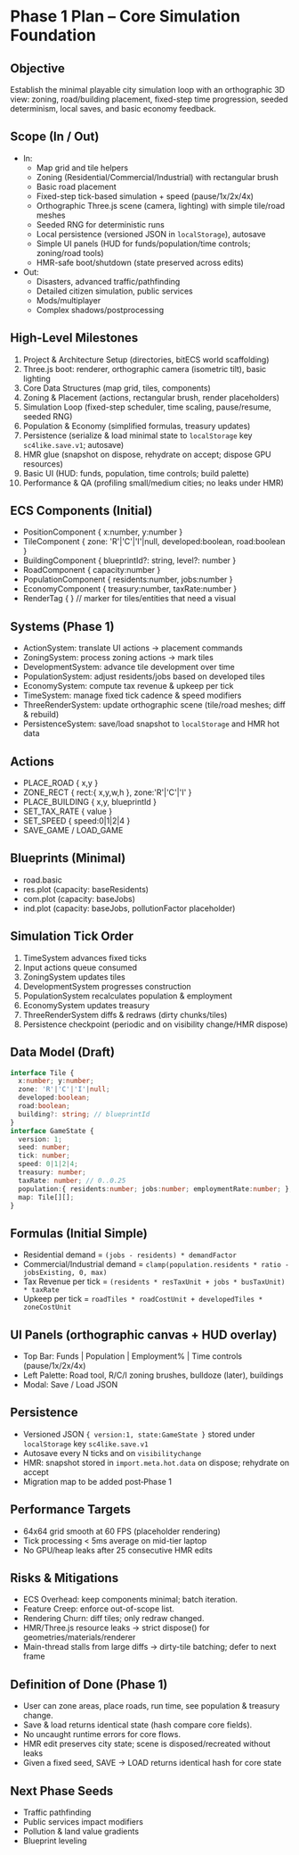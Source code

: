 # Phase 1 Plan – Core Simulation Foundation

## Objective

Establish the minimal playable city simulation loop with an orthographic 3D view: zoning, road/building placement, fixed-step time progression, seeded determinism, local saves, and basic economy feedback.

## Scope (In / Out)

- In:
  - Map grid and tile helpers
  - Zoning (Residential/Commercial/Industrial) with rectangular brush
  - Basic road placement
  - Fixed-step tick-based simulation + speed (pause/1x/2x/4x)
  - Orthographic Three.js scene (camera, lighting) with simple tile/road meshes
  - Seeded RNG for deterministic runs
  - Local persistence (versioned JSON in `localStorage`), autosave
  - Simple UI panels (HUD for funds/population/time controls; zoning/road tools)
  - HMR-safe boot/shutdown (state preserved across edits)
- Out:
  - Disasters, advanced traffic/pathfinding
  - Detailed citizen simulation, public services
  - Mods/multiplayer
  - Complex shadows/postprocessing

## High-Level Milestones

1. Project & Architecture Setup (directories, bitECS world scaffolding)
2. Three.js boot: renderer, orthographic camera (isometric tilt), basic lighting
3. Core Data Structures (map grid, tiles, components)
4. Zoning & Placement (actions, rectangular brush, render placeholders)
5. Simulation Loop (fixed-step scheduler, time scaling, pause/resume, seeded RNG)
6. Population & Economy (simplified formulas, treasury updates)
7. Persistence (serialize & load minimal state to `localStorage` key `sc4like.save.v1`; autosave)
8. HMR glue (snapshot on dispose, rehydrate on accept; dispose GPU resources)
9. Basic UI (HUD: funds, population, time controls; build palette)
10. Performance & QA (profiling small/medium cities; no leaks under HMR)

## ECS Components (Initial)

- PositionComponent { x:number, y:number }
- TileComponent { zone: 'R'|'C'|'I'|null, developed:boolean, road:boolean }
- BuildingComponent { blueprintId?: string, level?: number }
- RoadComponent { capacity:number }
- PopulationComponent { residents:number, jobs:number }
- EconomyComponent { treasury:number, taxRate:number }
- RenderTag { } // marker for tiles/entities that need a visual

## Systems (Phase 1)

- ActionSystem: translate UI actions -> placement commands
- ZoningSystem: process zoning actions -> mark tiles
- DevelopmentSystem: advance tile development over time
- PopulationSystem: adjust residents/jobs based on developed tiles
- EconomySystem: compute tax revenue & upkeep per tick
- TimeSystem: manage fixed tick cadence & speed modifiers
- ThreeRenderSystem: update orthographic scene (tile/road meshes; diff & rebuild)
- PersistenceSystem: save/load snapshot to `localStorage` and HMR hot data

## Actions

- PLACE_ROAD { x,y }
- ZONE_RECT { rect:{ x,y,w,h }, zone:'R'|'C'|'I' }
- PLACE_BUILDING { x,y, blueprintId }
- SET_TAX_RATE { value }
- SET_SPEED { speed:0|1|2|4 }
- SAVE_GAME / LOAD_GAME

## Blueprints (Minimal)

- road.basic
- res.plot (capacity: baseResidents)
- com.plot (capacity: baseJobs)
- ind.plot (capacity: baseJobs, pollutionFactor placeholder)

## Simulation Tick Order

1. TimeSystem advances fixed ticks
2. Input actions queue consumed
3. ZoningSystem updates tiles
4. DevelopmentSystem progresses construction
5. PopulationSystem recalculates population & employment
6. EconomySystem updates treasury
7. ThreeRenderSystem diffs & redraws (dirty chunks/tiles)
8. Persistence checkpoint (periodic and on visibility change/HMR dispose)

## Data Model (Draft)

```ts
interface Tile {
  x:number; y:number;
  zone: 'R'|'C'|'I'|null;
  developed:boolean;
  road:boolean;
  building?: string; // blueprintId
}
interface GameState {
  version: 1;
  seed: number;
  tick: number;
  speed: 0|1|2|4;
  treasury: number;
  taxRate: number; // 0..0.25
  population:{ residents:number; jobs:number; employmentRate:number; };
  map: Tile[][];
}
```

## Formulas (Initial Simple)

- Residential demand = `(jobs - residents) * demandFactor`
- Commercial/Industrial demand = `clamp(population.residents * ratio - jobsExisting, 0, max)`
- Tax Revenue per tick = `(residents * resTaxUnit + jobs * busTaxUnit) * taxRate`
- Upkeep per tick = `roadTiles * roadCostUnit + developedTiles * zoneCostUnit`

## UI Panels (orthographic canvas + HUD overlay)

- Top Bar: Funds | Population | Employment% | Time controls (pause/1x/2x/4x)
- Left Palette: Road tool, R/C/I zoning brushes, bulldoze (later), buildings
- Modal: Save / Load JSON

## Persistence

- Versioned JSON `{ version:1, state:GameState }` stored under `localStorage` key `sc4like.save.v1`
- Autosave every N ticks and on `visibilitychange`
- HMR: snapshot stored in `import.meta.hot.data` on dispose; rehydrate on accept
- Migration map to be added post‑Phase 1

## Performance Targets

- 64x64 grid smooth at 60 FPS (placeholder rendering)
- Tick processing < 5ms average on mid-tier laptop
- No GPU/heap leaks after 25 consecutive HMR edits

## Risks & Mitigations

- ECS Overhead: keep components minimal; batch iteration.
- Feature Creep: enforce out-of-scope list.
- Rendering Churn: diff tiles; only redraw changed.
- HMR/Three.js resource leaks → strict dispose() for geometries/materials/renderer
- Main-thread stalls from large diffs → dirty-tile batching; defer to next frame

## Definition of Done (Phase 1)

- User can zone areas, place roads, run time, see population & treasury change.
- Save & load returns identical state (hash compare core fields).
- No uncaught runtime errors for core flows.
- HMR edit preserves city state; scene is disposed/recreated without leaks
- Given a fixed seed, SAVE → LOAD returns identical hash for core state

## Next Phase Seeds

- Traffic pathfinding
- Public services impact modifiers
- Pollution & land value gradients
- Blueprint leveling
